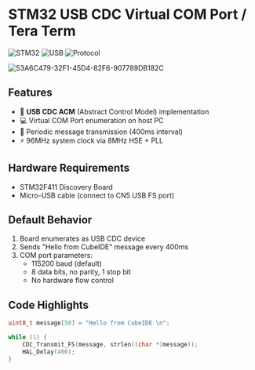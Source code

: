 # STM32 USB CDC Virtual COM Port / Tera Term

![STM32](https://img.shields.io/badge/STM32F411-Discovery-03234B?logo=stmicroelectronics&logoColor=white)
![USB](https://img.shields.io/badge/USB-CDC_Device-2496ED?logo=usb&logoColor=white)
![Protocol](https://img.shields.io/badge/Protocol-Virtual_COM_Port-blueviolet)

![53A6C479-32F1-45D4-82F6-907789DB182C](https://github.com/user-attachments/assets/7d0d10b5-fbbb-4f97-aea7-ddbb0be63d22)


## Features
- 📡 **USB CDC ACM** (Abstract Control Model) implementation
- 💻 Virtual COM Port enumeration on host PC
- 🔁 Periodic message transmission (400ms interval)
- ⚡ 96MHz system clock via 8MHz HSE + PLL

## Hardware Requirements
- STM32F411 Discovery Board
- Micro-USB cable (connect to CN5 USB FS port)

## Default Behavior
1. Board enumerates as USB CDC device
2. Sends "Hello from CubeIDE" message every 400ms
3. COM port parameters:
   - 115200 baud (default)
   - 8 data bits, no parity, 1 stop bit
   - No hardware flow control

## Code Highlights
```c
uint8_t message[50] = "Hello from CubeIDE \n";

while (1) {
    CDC_Transmit_FS(message, strlen((char *)message));
    HAL_Delay(400);
}
